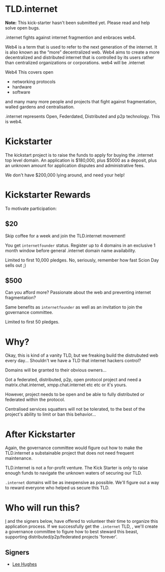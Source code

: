 # TLD.internet

**Note:** This kick-starter hasn't been submitted yet. Please read and help solve open bugs.

.internet fights against internet fragmention and enbraces web4.

Web4 is a term that is used to refer to the next generation of the internet. It is also known as the “more” decentralized web. Web4 aims to create a more decentralized and distributed internet that is controlled by its users rather than centralized organizations or corporations. web4 will be .internet

Web4 This covers open 

* networking protocols
* hardware
* software

and many many more people and projects that fight against fragmentation, walled gardens and centralisation.

.internet represents Open, Federdated, Distributed and p2p technology. This is web4.

# Kickstarter
The kickstart project is to raise the funds to apply for buying the .internet top level domain. An application is $180,000,
plus $5000 as a deposit, plus an unknown amount for application disputes and administrative fees.

We don't have $200,000 lying around, and need your help!

# Kickstarter Rewards

To motivate participation:

## $20

Skip coffee for a week and join the TLD.internet movement!

You get ``internetfounder`` status. Register up to 4 domains in an exclusive 1 month window 
before general .internet domain name availability.
 
Limited to first 10,000 pledges. No, seriously, remember how fast Scion Day sells out ;)

## $500

Can you afford more? Passionate about the web and preventing internet fragmentation?

Same benefits as ``internetfounder`` as well as an invitation to join the governance committee.

Limited to first 50 pledges.

# Why?
Okay, this is kind of a vanity TLD, but we freaking build the distrubuted web every day...  Shouldn't we have a TLD that 
internet hackers control?

Domains will be granted to their obvious owners... 

Got a federated, distributed, p2p, open protocol project and need a matrix.chat.internet, xmpp.chat.internet etc etc or it's yours.

However, project needs to be open and be able to fully distributed or federated within the protocol. 

Centralised services squatters will not be tolerated, to the best of the project's ability to limit or ban this behavior...

# After Kickstarter
Again, the governance committee would figure out how to make the TLD.internet a substainable project that does not need frequent maintenance.

TLD.internet is not a for-profit venture. The Kick Starter is only to raise enough funds to navigate the unknown waters of securing our TLD.

``.internet`` domains will be as inexpensive as possible. We'll figure out a way to reward everyone who helped us 
secure this TLD.

# Who will run this?
[I](http://github.com/nixiator) and the signers below, have offered to volunteer their time to organize this application process. If we successfully get the `.internet` TLD, , we'll create a governance committee to figure how to best steward this beast, supporting distributed/p2p/federated projects 'forever'.

## Signers
* [Lee Hughes](http://github.com/nixinator)
